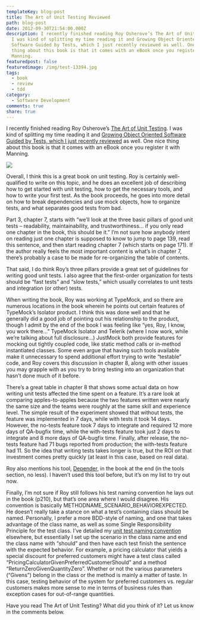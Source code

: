 ```yaml
---
templateKey: blog-post
title: The Art of Unit Testing Reviewed
path: blog-post
date: 2012-09-30T21:54:00.000Z
description: I recently finished reading Roy Osherove’s The Art of Unit Testing.
  I was kind of splitting my time reading it and Growing Object Oriented
  Software Guided by Tests, which I just recently reviewed as well. One nice
  thing about this book is that it comes with an eBook once you register it with
  Manning.
featuredpost: false
featuredimage: /img/test-13394.jpg
tags:
  - book
  - review
  - tdd
category:
  - Software Development
comments: true
share: true
---
```

[](http://amzn.to/PHbXUU)I recently finished reading Roy Osherove’s [The Art of Unit Testing](http://amzn.to/PHbXUU). I was kind of splitting my time reading it and [Growing Object Oriented Software Guided by Tests, which I just recently reviewed](http://ardalis.com/growing-object-oriented-software-guided-by-tests-book-review) as well. One nice thing about this book is that it comes with an eBook once you register it with Manning.

![](/img/unit-testing.jpg)

Overall, I think this is a great book on unit testing. Roy is certainly well-qualified to write on this topic, and he does an excellent job of describing how to get started with unit testing, how to get the necessary tools, and how to write your first test. As the book proceeds, he goes into more detail on how to break dependencies and use mock objects, how to organize tests, and what separates good tests from bad.

Part 3, chapter 7, starts with “we’ll look at the three basic pillars of good unit tests – readability, maintainability, and trustworthiness… if you only read one chapter in the book, this should be it.” I’m not sure how anybody intent on reading just one chapter is supposed to know to jump to page 139, read this sentence, and then start reading chapter 7 (which starts on page 171). If the author really feels the most important content is what’s in chapter 7, there’s probably a case to be made for re-organizing the table of contents.

That said, I do think Roy’s three pillars provide a great set of guidelines for writing good unit tests. I also agree that the first-order organization for tests should be “fast tests” and “slow tests,” which usually correlates to unit tests and integration (or other) tests.

When writing the book, Roy was working at TypeMock, and so there are numerous locations in the book wherein he points out certain features of TypeMock’s Isolator product. I think this was done well and that he generally did a good job of pointing out his relationship to the product, though I admit by the end of the book I was feeling like “yes, Roy, I know, you work there…” TypeMock Isolator and Telerik (where I now work, while we’re talking about full disclosure…) JustMock both provide features for mocking out tightly coupled code, like static method calls or in-method instantiated classes. Some even argue that having such tools available make it unnecessary to spend additional effort trying to write “testable” code, and Roy covers this discussion in chapter 8, along with other issues you may grapple with as you try to bring testing into an organization that hasn’t done much of it before.

There’s a great table in chapter 8 that shows some actual data on how writing unit tests affected the time spent on a feature. It’s a rare look at comparing apples-to-apples because the two features written were nearly the same size and the teams were roughly at the same skill and experience level. The simple result of the experiment showed that without tests, the feature was implemented in 7 days, while with tests it took 14 days. However, the no-tests feature took 7 days to integrate and required 12 more days of QA-bugfix time, while the with-tests feature took just 2 days to integrate and 8 more days of QA-bugfix time. Finally, after release, the no-tests feature had 71 bugs reported from production; the with-tests feature had 11. So the idea that writing tests takes longer is true, but the ROI on that investment comes pretty quickly (at least in this case, based on real data).

Roy also mentions his tool, [Depender](http://osherove.com/blog/2008/7/5/introducing-depender-testability-problem-finder.html), in the book at the end (in the tools section, no less). I haven’t used this tool before, but it’s on my list to try out now.

Finally, I’m not sure if Roy still follows his test naming convention he lays out in the book (p210), but that’s one area where I would disagree. His convention is basically METHODNAME_SCENARIO_BEHAVIOREXPECTED. He doesn’t really take a stance on what a test’s containing class should be named. Personally, I prefer a more BDD-style of naming, and one that takes advantage of the class name, as well as some Single Responsibility Principle for the test class. I’ve detailed my [unit test naming convention](http://ardalis.com/unit-test-naming-convention) elsewhere, but essentially I set up the scenario in the class name and end the class name with “should” and then have each test finish the sentence with the expected behavior. For example, a pricing calculator that yields a special discount for preferred customers might have a test class called “PricingCalculatorGivenPreferredCustomerShould” and a method “ReturnZeroGivenQuantityZero”. Whether or not the various parameters (“Givens”) belong in the class or the method is mainly a matter of taste. In this case, testing behavior of the system for preferred customers vs. regular customers makes more sense to me in terms of business rules than exception cases for out-of-range quantities.

Have you read The Art of Unit Testing? What did you think of it? Let us know in the comments below.